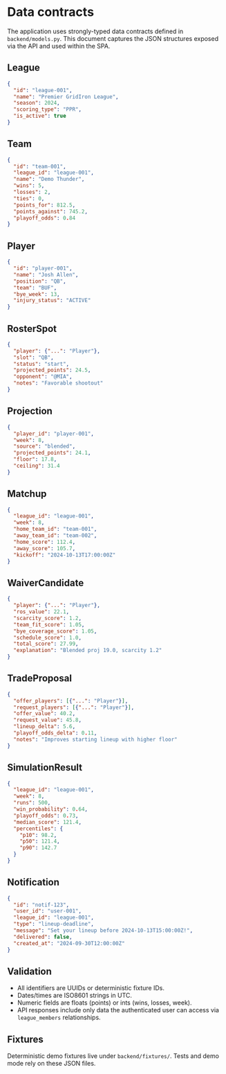# Data contracts

The application uses strongly-typed data contracts defined in `backend/models.py`. This document captures the JSON structures exposed via the API and used within the SPA.

## League

```json
{
  "id": "league-001",
  "name": "Premier GridIron League",
  "season": 2024,
  "scoring_type": "PPR",
  "is_active": true
}
```

## Team

```json
{
  "id": "team-001",
  "league_id": "league-001",
  "name": "Demo Thunder",
  "wins": 5,
  "losses": 2,
  "ties": 0,
  "points_for": 812.5,
  "points_against": 745.2,
  "playoff_odds": 0.84
}
```

## Player

```json
{
  "id": "player-001",
  "name": "Josh Allen",
  "position": "QB",
  "team": "BUF",
  "bye_week": 13,
  "injury_status": "ACTIVE"
}
```

## RosterSpot

```json
{
  "player": {"...": "Player"},
  "slot": "QB",
  "status": "start",
  "projected_points": 24.5,
  "opponent": "@MIA",
  "notes": "Favorable shootout"
}
```

## Projection

```json
{
  "player_id": "player-001",
  "week": 8,
  "source": "blended",
  "projected_points": 24.1,
  "floor": 17.8,
  "ceiling": 31.4
}
```

## Matchup

```json
{
  "league_id": "league-001",
  "week": 8,
  "home_team_id": "team-001",
  "away_team_id": "team-002",
  "home_score": 112.4,
  "away_score": 105.7,
  "kickoff": "2024-10-13T17:00:00Z"
}
```

## WaiverCandidate

```json
{
  "player": {"...": "Player"},
  "ros_value": 22.1,
  "scarcity_score": 1.2,
  "team_fit_score": 1.05,
  "bye_coverage_score": 1.05,
  "schedule_score": 1.0,
  "total_score": 27.99,
  "explanation": "Blended proj 19.0, scarcity 1.2"
}
```

## TradeProposal

```json
{
  "offer_players": [{"...": "Player"}],
  "request_players": [{"...": "Player"}],
  "offer_value": 40.2,
  "request_value": 45.8,
  "lineup_delta": 5.6,
  "playoff_odds_delta": 0.11,
  "notes": "Improves starting lineup with higher floor"
}
```

## SimulationResult

```json
{
  "league_id": "league-001",
  "week": 8,
  "runs": 500,
  "win_probability": 0.64,
  "playoff_odds": 0.73,
  "median_score": 121.4,
  "percentiles": {
    "p10": 98.2,
    "p50": 121.4,
    "p90": 142.7
  }
}
```

## Notification

```json
{
  "id": "notif-123",
  "user_id": "user-001",
  "league_id": "league-001",
  "type": "lineup-deadline",
  "message": "Set your lineup before 2024-10-13T15:00:00Z!",
  "delivered": false,
  "created_at": "2024-09-30T12:00:00Z"
}
```

## Validation

- All identifiers are UUIDs or deterministic fixture IDs.
- Dates/times are ISO8601 strings in UTC.
- Numeric fields are floats (points) or ints (wins, losses, week).
- API responses include only data the authenticated user can access via `league_members` relationships.

## Fixtures

Deterministic demo fixtures live under `backend/fixtures/`. Tests and demo mode rely on these JSON files.
